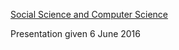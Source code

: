 [Social Science and Computer Science](Social-Science-and-Computer-Science/Home.md)

Presentation given 6 June 2016
